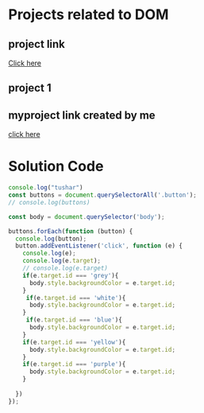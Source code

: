 # Projects related to   DOM 

## project link
[Click here](https://stackblitz.com/edit/dom-project-chaiaurcode?file=index.html)


## project 1 
## myproject link created by me
[click here](https://stackblitz.com/edit/dom-project-chaiaurcode-jxak14?file=1-colorChanger%2Findex.html,1-colorChanger%2Fchaiaurcode.js)

# Solution Code
``` javascript
console.log("tushar")
const buttons = document.querySelectorAll('.button');
// console.log(buttons)

const body = document.querySelector('body');

buttons.forEach(function (button) {
  console.log(button);
  button.addEventListener('click', function (e) {
    console.log(e);
    console.log(e.target);
    // console.log(e.target)
    if(e.target.id === 'grey'){
      body.style.backgroundColor = e.target.id;
    }
     if(e.target.id === 'white'){
      body.style.backgroundColor = e.target.id;
    }
     if(e.target.id === 'blue'){
      body.style.backgroundColor = e.target.id;
    } 
    if(e.target.id === 'yellow'){
      body.style.backgroundColor = e.target.id;
    }
    if(e.target.id === 'purple'){
      body.style.backgroundColor = e.target.id;
    }
    
  })
}); 
```
